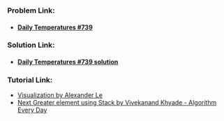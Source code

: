 ### **Problem Link:**

- #### [Daily Temperatures #739](https://leetcode.com/problems/daily-temperatures/)

### **Solution Link:**

- #### [Daily Temperatures #739 solution](https://github.com/thepranaygupta/Data-Structures-and-Algorithms/blob/main/2.%20Stack/LeetCode%20Questions/12.%20Daily%20Temperatures%20%23739/Solution.java)

### **Tutorial Link:** 
- [Visualization by Alexander Le](https://youtu.be/WGm4Kj3lhRI)
- [Next Greater element using Stack by Vivekanand Khyade - Algorithm Every Day](https://youtu.be/uFso48YRRao)
